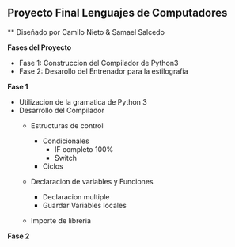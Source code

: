 ## Proyecto Final Lenguajes de Computadores
** Diseñado por Camilo Nieto & Samael Salcedo

**Fases del Proyecto**

- Fase 1: Construccion del Compilador de Python3
- Fase 2: Desarollo del Entrenador para la estilografia


**Fase 1**

- Utilizacion de la gramatica de Python 3
- Desarrollo del Compilador
	- Estructuras de control
		- Condicionales 
			- IF completo 100%
			- Switch  			
		- Ciclos 
	- Declaracion de variables y Funciones
		- Declaracion multiple
		- Guardar Variables locales
		
	- Importe de libreria 
	
**Fase 2**
